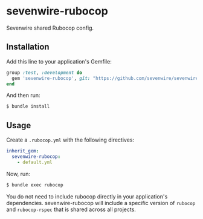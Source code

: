 # sevenwire-rubocop

Sevenwire shared Rubocop config.

## Installation

Add this line to your application's Gemfile:

```ruby
group :test, :development do
  gem 'sevenwire-rubocop', git: "https://github.com/sevenwire/sevenwire-rubocop.git"
end
```

And then run:

```bash
$ bundle install
```

## Usage

Create a `.rubocop.yml` with the following directives:

```yaml
inherit_gem:
  sevenwire-rubocop:
    - default.yml
```

Now, run:

```bash
$ bundle exec rubocop
```

You do not need to include rubocop directly in your application's dependencies. sevenwire-rubocop will include a specific version of `rubocop` and `rubocop-rspec` that is shared across all projects.
